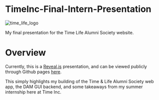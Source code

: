 # TimeInc-Final-Intern-Presentation

![time_life_logo](http://i1158.photobucket.com/albums/p618/g12mcgov/713032.gif)

My final presentation for the Time Life Alumni Society website.

Overview
=======

Currently, this is a [Reveal.js](http://lab.hakim.se/reveal-js/) presentation, and can be viewed publicly through Github pages [here](http://g12mcgov.github.io/TimeInc-Final-Intern-Presentation).

This simply highlights my building of the Time & Life Alumni Society web app, the DAM GUI backend, and some takeaways from my summer internship here at Time Inc.
